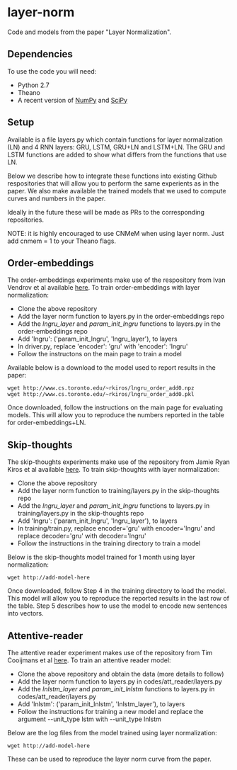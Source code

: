 # layer-norm
Code and models from the paper "Layer Normalization".

## Dependencies

To use the code you will need:

* Python 2.7
* Theano
* A recent version of [NumPy](http://www.numpy.org/) and [SciPy](http://www.scipy.org/)

## Setup

Available is a file layers.py which contain functions for layer normalization (LN) and 4 RNN layers: GRU, LSTM, GRU+LN and LSTM+LN. The GRU and LSTM functions are added to show what differs from the functions that use LN.

Below we describe how to integrate these functions into existing Github respositories that will allow you to perform the same experients as in the paper. We also make available the trained models that we used to compute curves and numbers in the paper.

Ideally in the future these will be made as PRs to the corresponding repositories.

NOTE: it is highly encouraged to use CNMeM when using layer norm. Just add cnmem = 1 to your Theano flags.

## Order-embeddings

The order-embeddings experiments make use of the respository from Ivan Vendrov et al available [here](https://github.com/ivendrov/order-embedding). To train order-embeddings with layer normalization:

* Clone the above repository
* Add the layer norm function to layers.py in the order-embeddings repo
* Add the *lngru_layer* and *param_init_lngru* functions to layers.py in the order-embeddings repo
* Add 'lngru': ('param_init_lngru', 'lngru_layer'), to layers
* In driver.py, replace 'encoder': 'gru' with 'encoder': 'lngru'
* Follow the instructons on the main page to train a model

Available below is a download to the model used to report results in the paper:

    wget http://www.cs.toronto.edu/~rkiros/lngru_order_add0.npz
    wget http://www.cs.toronto.edu/~rkiros/lngru_order_add0.pkl

Once downloaded, follow the instructions on the main page for evaluating models. This will allow you to reproduce the numbers reported in the table for order-embeddings+LN.

## Skip-thoughts

The skip-thoughts experiments make use of the repository from Jamie Ryan Kiros et al available [here](https://github.com/ryankiros/skip-thoughts). To train skip-thoughts with layer normalization:

* Clone the above repository
* Add the layer norm function to training/layers.py in the skip-thoughts repo
* Add the *lngru_layer* and *param_init_lngru* functions to layers.py in training/layers.py in the skip-thoughts repo
* Add 'lngru': ('param_init_lngru', 'lngru_layer'), to layers
* In training/train.py, replace encoder='gru' with encoder='lngru' and replace decoder='gru' with decoder='lngru'
* Follow the instructions in the training directory to train a model

Below is the skip-thoughts model trained for 1 month using layer normalization:

    wget http://add-model-here

Once downloaded, follow Step 4 in the training directory to load the model. This model will allow you to reproduce the reported results in the last row of the table. Step 5 describes how to use the model to encode new sentences into vectors.

## Attentive-reader

The attentive reader experiment makes use of the repository from Tim Cooijmans et al [here](https://github.com/cooijmanstim/Attentive_reader/tree/bn). To train an attentive reader model:

* Clone the above repository and obtain the data (more details to follow)
* Add the layer norm function to layers.py in codes/att_reader/layers.py
* Add the *lnlstm_layer* and *param_init_lnlstm* functions to layers.py in codes/att_reader/layers.py
* Add 'lnlstm': ('param_init_lnlstm', 'lnlstm_layer'), to layers
* Follow the instructions for training a new model and replace the argument --unit_type lstm with --unit_type lnlstm

Below are the log files from the model trained using layer normalization:

    wget http://add-model-here

These can be used to reproduce the layer norm curve from the paper.
